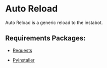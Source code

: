 # Auto Reload
Auto Reload is a generic reload to the instabot.

## Requirements Packages:
- [Requests](https://pypi.org/project/requests/)

- [PyInstaller](https://pypi.org/project/PyInstaller/)
